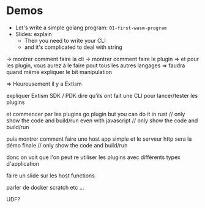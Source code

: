 # Demos


- Let's write a simple golang program: `01-first-wasm-program`
- Slides: explain
  - Then you need to write your CLI
  - and it's complicated to deal with string

-> montrer comment faire la cli
-> montrer comment faire le plugin
  => et pour les plugin, vous aurez à le faire pout tous les autres langages
  => faudra quand même expliquer le bit manipulation

=> Heureusement il y a Extism

expliquer Extism
SDK / PDK
dire qu'ils ont fait une CLI
pour lancer/tester les plugins

et commencer par les plugins
go plugin
but you can do it in rust // only show the code and build/run
even with javascript // only show the code and build/run


puis montrer comment faire une host app simple
et le serveur http sera la démo finale // only show the code and build/run

donc on voit que l'on peut re utiliser les plugins avec différents typex d'application

faire un slide sur les host functions

parler de docker scratch
etc ...

UDF?